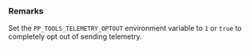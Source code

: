 ### Remarks

Set the `PP_TOOLS_TELEMETRY_OPTOUT` environment variable to `1` or `true` to completely opt out of sending telemetry.
